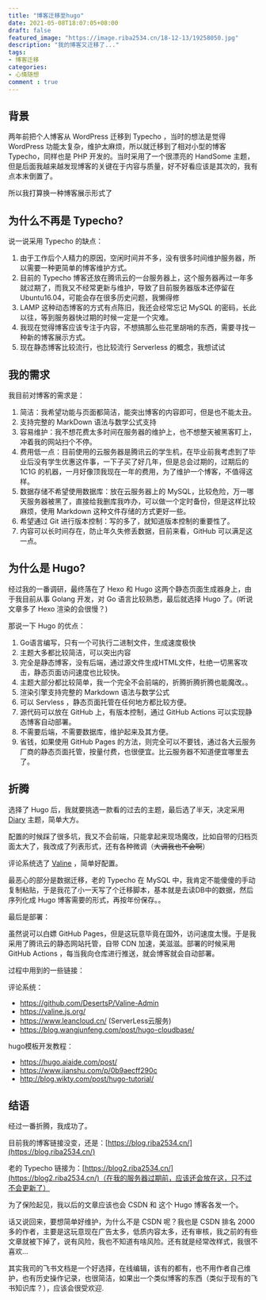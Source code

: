 ```yaml
---
title: "博客迁移至hugo"
date: 2021-05-08T18:07:05+08:00
draft: false
featured_image: "https://image.riba2534.cn/18-12-13/19258050.jpg"
description: "我的博客又迁移了..."
tags:
- 博客迁移
categories:
- 心情随想
comment : true
---
```


## 背景

两年前把个人博客从 WordPress 迁移到 Typecho ，当时的想法是觉得 WordPress 功能太复杂，维护太麻烦，所以就迁移到了相对小型的博客 Typecho，同样也是 PHP 开发的。当时采用了一个很漂亮的 HandSome 主题，但是后面我越来越发现博客的关键在于内容与质量，好不好看应该是其次的，我有点本末倒置了。

所以我打算换一种博客展示形式了

## 为什么不再是 Typecho?

说一说采用 Typecho 的缺点：

1. 由于工作后个人精力的原因，空闲时间并不多，没有很多时间维护服务器，所以需要一种更简单的博客维护方式。
2. 目前的 Typecho 博客还放在腾讯云的一台服务器上，这个服务器再过一年多就过期了，而我又不经常更新与维护，导致了目前服务器版本还停留在 Ubuntu16.04，可能会存在很多历史问题，我懒得修
3. LAMP 这种动态博客的方式有点陈旧，我还会经常忘记 MySQL 的密码，长此以往，等到服务器快过期的时候一定是一个灾难。
4. 我现在觉得博客应该专注于内容，不想搞那么些花里胡哨的东西，需要寻找一种新的博客展示方式。
5. 现在静态博客比较流行，也比较流行 Serverless 的概念，我想试试

## 我的需求

我目前对博客的需求是：

1. 简洁：我希望功能与页面都简洁，能突出博客的内容即可，但是也不能太丑。
2. 支持完整的 MarkDown 语法与数学公式支持
3. 容易维护：我不想花费太多时间在服务器的维护上，也不想整天被黑客盯上，冲着我的网站扫个不停。
4. 费用低一点：目前使用的云服务器是腾讯云的学生机，在毕业前我考虑到了毕业后没有学生优惠这件事，一下子买了好几年，但是总会过期的，过期后的 1C1G 的机器，一月好像顶我现在一年的费用，为了维护一个博客，不值得这样。
5. 数据存储不希望使用数据库：放在云服务器上的 MySQL，比较危险，万一哪天服务器被黑了，直接给我删库我咋办，可以做一个定时备份，但是这样比较麻烦，使用 Markdown 这种文件存储的方式更好一些。
6. 希望通过 Git 进行版本控制：写的多了，就知道版本控制的重要性了。
7. 内容可以长时间存在，防止年久失修丢数据，目前来看，GitHub 可以满足这一点。

## 为什么是 Hugo?

经过我的一番调研，最终落在了 Hexo 和 Hugo 这两个静态页面生成器身上，由于我目前从事 Golang 开发，对 Go 语言比较熟悉，最后就选择 Hugo 了。(听说文章多了 Hexo 渲染的会很慢？)

那说一下 Hugo 的优点：

1. Go语言编写，只有一个可执行二进制文件，生成速度极快
2. 主题大多都比较简洁，可以突出内容
3. 完全是静态博客，没有后端，通过源文件生成HTML文件，杜绝一切黑客攻击，静态页面访问速度也比较快。
4. 主题大部分都比较简单，我一个完全不会前端的，折腾折腾折腾也能魔改。。
5. 渲染引擎支持完整的 Markdown 语法与数学公式
6. 可以 Servless ，静态页面托管在任何地方都比较方便。
7. 源代码可以放在 GitHub 上，有版本控制，通过 GitHub Actions 可以实现静态博客自动部署。
8. 不需要后端，不需要数据库，维护起来及其方便。
9. 省钱，如果使用 GitHub Pages 的方法，则完全可以不要钱，通过各大云服务厂商的静态页面托管，按量付费，也很便宜。比云服务器不知道便宜哪里去了。

## 折腾

选择了 Hugo 后，我就要挑选一款看的过去的主题，最后选了半天，决定采用 [Diary](https://github.com/AmazingRise/hugo-theme-diary) 主题，简单大方。

配置的时候踩了很多坑，我又不会前端，只能拿起来现场魔改，比如自带的归档页面太大了，我改成了列表形式，还有各种微调（~~大调我也不会啊~~）

评论系统选了 [Valine](https://valine.js.org/) ，简单好配置。

最恶心的部分是数据迁移，老的 Typecho 在 MySQL 中，我肯定不能傻傻的手动复制粘贴，于是我花了小一天写了个迁移脚本，基本就是去读DB中的数据，然后序列化成 Hugo 博客需要的形式，再按年份保存。。

最后是部署：

虽然说可以白嫖 GitHub Pages，但是这玩意毕竟在国外，访问速度太慢。于是我采用了腾讯云的静态网站托管，自带 CDN 加速，美滋滋。部署的时候采用 GitHub Actions ，每当我向仓库进行推送，就会博客就会自动部署。

过程中用到的一些链接：

评论系统：

- https://github.com/DesertsP/Valine-Admin
- https://valine.js.org/
- https://www.leancloud.cn/ (ServerLess云服务)
- https://blog.wangjunfeng.com/post/hugo-cloudbase/

hugo模板开发教程：

- https://hugo.aiaide.com/post/
- https://www.jianshu.com/p/0b9aecff290c
- http://blog.wikty.com/post/hugo-tutorial/

## 结语

经过一番折腾，我成功了。

目前我的博客链接没变，还是：[https://blog.riba2534.cn/](https://blog.riba2534.cn/)

老的 Typecho 链接为：[https://blog2.riba2534.cn/](https://blog2.riba2534.cn/)（在我的服务器过期前，应该还会放在这，只不过不会更新了）

为了保险起见，我以后的文章应该也会 CSDN 和 这个 Hugo 博客各发一个。

话又说回来，要想简单好维护，为什么不是 CSDN 呢？我也是 CSDN 排名 2000 多的作者，主要是这玩意现在广告太多，低质内容太多，还有审核，我之前的有些文章就被下掉了，说有风险，我也不知道有啥风险。还有就是经常改样式，我很不喜欢...

其实我司的飞书文档是一个好选择，在线编辑，该有的都有，也不用作者自己维护，也有历史操作记录，也很简洁，如果出一个类似博客的东西（类似于现有的飞书知识库？），应该会很受欢迎.